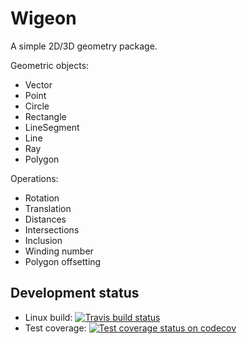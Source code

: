 # Wigeon

A simple 2D/3D geometry package.

Geometric objects:

  * Vector
  * Point
  * Circle
  * Rectangle
  * LineSegment
  * Line
  * Ray
  * Polygon

Operations:

  * Rotation
  * Translation
  * Distances
  * Intersections
  * Inclusion
  * Winding number
  * Polygon offsetting


## Development status

  * Linux build: [![Travis build status][travis-img]][travis-url]
  * Test coverage: [![Test coverage status on codecov][codecov-img]][codecov-url]


[travis-url]: https://travis-ci.org/bastikr/wigeon
[travis-img]: https://travis-ci.org/bastikr/wigeon.svg?branch=master

[codecov-url]: https://codecov.io/gh/bastikr/wigeon
[codecov-img]: https://codecov.io/gh/bastikr/wigeon/branch/master/graph/badge.svg

